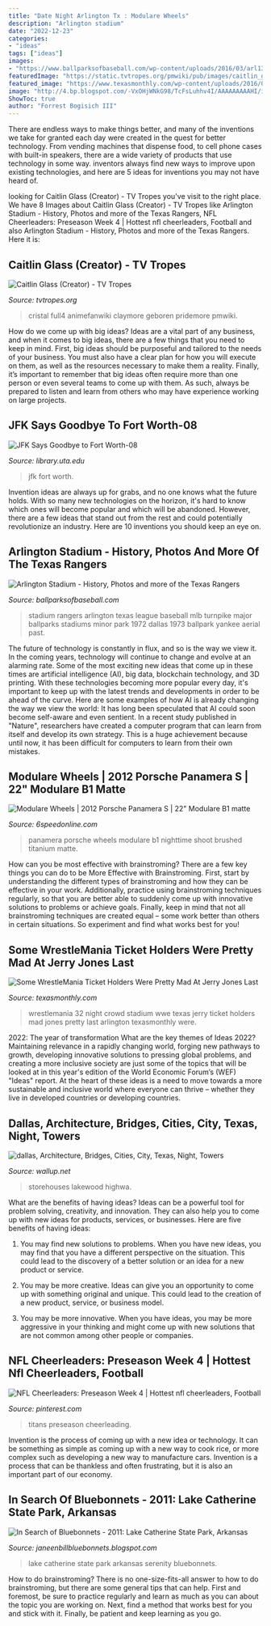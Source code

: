 ```yaml
---
title: "Date Night Arlington Tx : Modulare Wheels"
description: "Arlington stadium"
date: "2022-12-23"
categories:
- "ideas"
tags: ["ideas"]
images:
- "https://www.ballparksofbaseball.com/wp-content/uploads/2016/03/arl13958.jpg"
featuredImage: "https://static.tvtropes.org/pmwiki/pub/images/caitlin_glass_7.jpg"
featured_image: "https://www.texasmonthly.com/wp-content/uploads/2016/04/Wrestlemania.jpg"
image: "http://4.bp.blogspot.com/-VxOHjWNkG98/TcFsLuhhv4I/AAAAAAAAAHI/i4zCaz4qb_I/s1600/DSC07948.JPG"
ShowToc: true
author: "Forrest Bogisich III"
---
```



There are endless ways to make things better, and many of the inventions we take for granted each day were created in the quest for better technology. From vending machines that dispense food, to cell phone cases with built-in speakers, there are a wide variety of products that use technology in some way. inventors always find new ways to improve upon existing technologies, and here are 5 ideas for inventions you may not have heard of.

	

		
looking for Caitlin Glass (Creator) - TV Tropes you've visit to the right place. We have 8 Images about Caitlin Glass (Creator) - TV Tropes like Arlington Stadium - History, Photos and more of the Texas Rangers, NFL Cheerleaders: Preseason Week 4 | Hottest nfl cheerleaders, Football and also Arlington Stadium - History, Photos and more of the Texas Rangers. Here it is:
		
    
## Caitlin Glass (Creator) - TV Tropes

<img loading=lazy src="https://static.tvtropes.org/pmwiki/pub/images/caitlin_glass_7.jpg" onerror="this.onerror=null;this.src='https://tse3.mm.bing.net/th?id=OIP.Uz0-W5fbwStxCdp3pnP7RwAAAA&amp;pid=15.1';" alt="Caitlin Glass (Creator) - TV Tropes">

_Source: tvtropes.org_

>cristal full4 animefanwiki claymore geboren pridemore pmwiki. 

	

How do we come up with big ideas?
Ideas are a vital part of any business, and when it comes to big ideas, there are a few things that you need to keep in mind. First, big ideas should be purposeful and tailored to the needs of your business. You must also have a clear plan for how you will execute on them, as well as the resources necessary to make them a reality. Finally, it’s important to remember that big ideas often require more than one person or even several teams to come up with them. As such, always be prepared to listen and learn from others who may have experience working on large projects.

    
## JFK Says Goodbye To Fort Worth-08

<img loading=lazy src="https://library.uta.edu/jfk/collection/jfk-06-08-display-10009199.jpg" onerror="this.onerror=null;this.src='https://tse1.mm.bing.net/th?id=OIP.kAwIio-fY2AvQusuvWiJ0AHaE9&amp;pid=15.1';" alt="JFK Says Goodbye to Fort Worth-08">

_Source: library.uta.edu_

>jfk fort worth. 

	

Invention ideas are always up for grabs, and no one knows what the future holds. With so many new technologies on the horizon, it's hard to know which ones will become popular and which will be abandoned. However, there are a few ideas that stand out from the rest and could potentially revolutionize an industry. Here are 10 inventions you should keep an eye on.

    
## Arlington Stadium - History, Photos And More Of The Texas Rangers

<img loading=lazy src="https://www.ballparksofbaseball.com/wp-content/uploads/2016/03/arl13958.jpg" onerror="this.onerror=null;this.src='https://tse3.mm.bing.net/th?id=OIP.xBTIeV_JZxjA1sjuaoWWXwHaFz&amp;pid=15.1';" alt="Arlington Stadium - History, Photos and more of the Texas Rangers">

_Source: ballparksofbaseball.com_

>stadium rangers arlington texas league baseball mlb turnpike major ballparks stadiums minor park 1972 dallas 1973 ballpark yankee aerial past. 

	

The future of technology is constantly in flux, and so is the way we view it.
In the coming years, technology will continue to change and evolve at an alarming rate. Some of the most exciting new ideas that come up in these times are artificial intelligence (AI), big data, blockchain technology, and 3D printing. With these technologies becoming more popular every day, it's important to keep up with the latest trends and developments in order to be ahead of the curve. Here are some examples of how AI is already changing the way we view the world: 
It has long been speculated that AI could soon become self-aware and even sentient. In a recent study published in "Nature", researchers have created a computer program that can learn from itself and develop its own strategy. This is a huge achievement because until now, it has been difficult for computers to learn from their own mistakes.

    
## Modulare Wheels | 2012 Porsche Panamera S | 22&quot; Modulare B1 Matte

<img loading=lazy src="http://wheelexperts.com/_peter/ModulareFTP/Cars/B1_PanS_mattetitan/Panny_Night_Preview-4.jpg" onerror="this.onerror=null;this.src='https://tse2.mm.bing.net/th?id=OIP.pp7-x8KGn47LDWEKR7OVlAHaE8&amp;pid=15.1';" alt="Modulare Wheels | 2012 Porsche Panamera S | 22&quot; Modulare B1 matte">

_Source: 6speedonline.com_

>panamera porsche wheels modulare b1 nighttime shoot brushed titanium matte. 

	

How can you be most effective with brainstroming?
There are a few key things you can do to be More Effective with Brainstroming. First, start by understanding the different types of brainstroming and how they can be effective in your work. Additionally, practice using brainstroming techniques regularly, so that you are better able to suddenly come up with innovative solutions to problems or achieve goals. Finally, keep in mind that not all brainstroming techniques are created equal – some work better than others in certain situations. So experiment and find what works best for you!

    
## Some WrestleMania Ticket Holders Were Pretty Mad At Jerry Jones Last

<img loading=lazy src="https://www.texasmonthly.com/wp-content/uploads/2016/04/Wrestlemania.jpg" onerror="this.onerror=null;this.src='https://tse2.mm.bing.net/th?id=OIP.A0QZtKt16JfHnkZH6KNgZwHaEK&amp;pid=15.1';" alt="Some WrestleMania Ticket Holders Were Pretty Mad At Jerry Jones Last">

_Source: texasmonthly.com_

>wrestlemania 32 night crowd stadium wwe texas jerry ticket holders mad jones pretty last arlington texasmonthly were. 

	

2022: The year of transformation
What are the key themes of Ideas 2022? Maintaining relevance in a rapidly changing world, forging new pathways to growth, developing innovative solutions to pressing global problems, and creating a more inclusive society are just some of the topics that will be looked at in this year's edition of the World Economic Forum’s (WEF) "Ideas" report. At the heart of these ideas is a need to move towards a more sustainable and inclusive world where everyone can thrive – whether they live in developed countries or developing countries.

    
## Dallas, Architecture, Bridges, Cities, City, Texas, Night, Towers

<img loading=lazy src="https://wallup.net/wp-content/uploads/2019/09/479172-dallas-architecture-bridges-cities-city-texas-night-towers-buildings-usa-downtown-oak-lawn-lakewood-fair-park-lake-highland-white-rock-lake-oak-cliff-offices-storehouses-stores-roads-highwa-1.jpg" onerror="this.onerror=null;this.src='https://tse2.mm.bing.net/th?id=OIP.swQRbXparI9G9UeGl9T2KwHaE7&amp;pid=15.1';" alt="dallas, Architecture, Bridges, Cities, City, Texas, Night, Towers">

_Source: wallup.net_

>storehouses lakewood highwa. 

	

What are the benefits of having ideas?
Ideas can be a powerful tool for problem solving, creativity, and innovation. They can also help you to come up with new ideas for products, services, or businesses. Here are five benefits of having ideas:
1. You may find new solutions to problems. When you have new ideas, you may find that you have a different perspective on the situation. This could lead to the discovery of a better solution or an idea for a new product or service.

2. You may be more creative. Ideas can give you an opportunity to come up with something original and unique. This could lead to the creation of a new product, service, or business model.

3. You may be more innovative. When you have ideas, you may be more aggressive in your thinking and might come up with new solutions that are not common among other people or companies.

    
## NFL Cheerleaders: Preseason Week 4 | Hottest Nfl Cheerleaders, Football

<img loading=lazy src="https://i.pinimg.com/736x/e4/b4/14/e4b414d08658f99673522b2c4d0fb7ea.jpg" onerror="this.onerror=null;this.src='https://tse3.mm.bing.net/th?id=OIP.tgHZ2rUn_BsrZqqx6yvzbgHaJ1&amp;pid=15.1';" alt="NFL Cheerleaders: Preseason Week 4 | Hottest nfl cheerleaders, Football">

_Source: pinterest.com_

>titans preseason cheerleading. 

	

Invention is the process of coming up with a new idea or technology. It can be something as simple as coming up with a new way to cook rice, or more complex such as developing a new way to manufacture cars. Invention is a process that can be thankless and often frustrating, but it is also an important part of our economy.

    
## In Search Of Bluebonnets - 2011: Lake Catherine State Park, Arkansas

<img loading=lazy src="http://4.bp.blogspot.com/-VxOHjWNkG98/TcFsLuhhv4I/AAAAAAAAAHI/i4zCaz4qb_I/s1600/DSC07948.JPG" onerror="this.onerror=null;this.src='https://tse1.mm.bing.net/th?id=OIP.fsGA9jLN7iUnnUJ6-DCzxAHaE8&amp;pid=15.1';" alt="In Search of Bluebonnets - 2011: Lake Catherine State Park, Arkansas">

_Source: janeenbillbluebonnets.blogspot.com_

>lake catherine state park arkansas serenity bluebonnets. 

	

How to do brainstroming?
There is no one-size-fits-all answer to how to do brainstroming, but there are some general tips that can help. First and foremost, be sure to practice regularly and learn as much as you can about the topic you are working on. Next, find a method that works best for you and stick with it. Finally, be patient and keep learning as you go.

